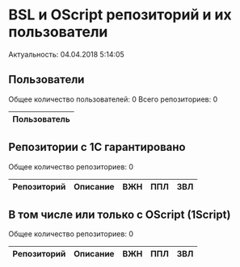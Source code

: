 ﻿# BSL и OScript репозиторий и их пользователи

Актуальность: 04.04.2018 5:14:05

## Пользователи

Общее количество пользователей: 0
Всего репозиториев: 0

| Пользователь |
---|



## Репозитории с 1С гарантировано

Общее количество репозиториев: 0

| Репозиторий | Описание | ВЖН | ППЛ | ЗВЛ |
|---|---|---|---|---|



## В том числе или только с OScript (1Script)

Общее количество репозиториев: 0

| Репозиторий | Описание | ВЖН | ППЛ | ЗВЛ |
|---|---|---|---|---|


